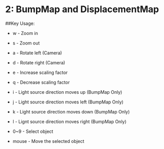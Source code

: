 # 2: BumpMap and DisplacementMap

##Key Usage:

- w - Zoom in

- s - Zoom out

- a - Rotate left (Camera)

- d - Rotate right (Camera)

- e - Increase scaling factor

- q - Decrease scaling factor

- i - Light source direction moves up (BumpMap Only)

- j - Light source direction moves left (BumpMap Only)

- k - Light source direction moves down (BumpMap Only)

- l - Lignt source direction moves right (BumpMap Only)

- 0~9 - Select object

- mouse - Move the selected object
